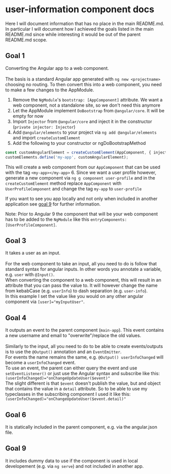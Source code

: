 # user-information component docs
Here I will document information that has no place in the main README.md.
<br>
In particular I will document how I achieved the goals listed in the main README.md since
while interesting it would be out of the parent README.md scope.

## Goal 1
Converting the Angular app to a web component.
<br>
<br>
The basis is a standard Angular app generated with `ng new <projectname>` choosing no routing.
To then convert this into a web component, you need to make a few changes to the AppModule.
1. Remove the `NgModule`'s `bootstrap: [AppComponent]` attribute. We want a web component, not a standalone site, so we don't need this anymore
2. Let the AppModule implement `DoBootstrap` from `@angular/core`. It will be empty for now
3. Import `Injector` from `@angular/core` and inject it in the constructor (`private injector: Injector`)
4. Add `@angular/elements` to your project via `ng add @angular/elements` and import `createCustomElement`
5. Add the following to your constructor or ngDoBootstrapMethod
```typescript
const customAngularElement = createCustomElement(AppComponent, { injector: this.injector });
customElements.define('my-app', customAngularElement);
```
This will create a web component from our `AppComponent` that can be used with the tag `<my-app></my-app>`
6. Since we want a user profile however, generate a new component via `ng g component user-profile` and in the `createCustomElement` method replace `AppComponent` with `UserProfileComponent` and change the tag `my-app` to `user-profile`

If you want to see you app locally and not only when included in another application see [goal 9](/#Goal-9) for further information.

Note: Prior to Angular 9 the component that will be your web component has to be added to the `NgModule` like this `entryComponents: [UserProfileComponent]`.

## Goal 3
It takes a user as an input.
<br>
<br>
For the web component to take an input, all you need to do is follow that standard syntax for angular inputs. In other words you annotate a variable, e.g. `user` with `@Input()`.
<br>
When converting the component to a web component, this will result in an attribute that you can pass the value to. It will however change the name from kebabCase (e.g. `userInfo`) to dash separation (e.g. `user-info`).
<br>
In this example I set the value like you would on any other angular component via `[user]="myInputUser"`.

## Goal 4
It outputs an event to the parent component (`main-app`). This event contains a new username and email to "overwrite"/replace the old values.
<br>
<br>
Similarly to the input, all you need to do to be able to create events/outputs is to use the
`@Output()` annotation and an `EventEmitter`.
<br>
For events the name remains the same, e.g. `@Output() userInfoChanged` will become a `userInfoChanged` event.
<br>
To use an event, the parent can either query the event and use `setEventListener()` or just
use the Angular syntax and subscribe like this: `(userInfoChanged)="onChangeUpdateUser($event)"`
<br>
The slight different is that `$event` doesn't publish the value, but and object that contains the value in a `detail` attribute. So to be able to use my typeclasses in the subscribing component I used it like this: `(userInfoChanged)="onChangeUpdateUser($event.detail)"`

## Goal 6
It is statically included in the parent component, e.g. via the angular.json file.

## Goal 9
It includes dummy data to use if the component is used in local developement (e.g. via `ng serve`) and not included in another app.
